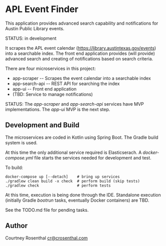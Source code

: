 # APL Event Finder

This application provides advanced search capability and notifications
for Austin Public Library events.

STATUS: in development

It scrapes the APL event calendar (https://library.austintexas.gov/events) into
a searchable index. The front end application provides (will provide) advanced 
search and creating of notifications based on search criteria.

There are four microservices in this project:

* app-scraper -- Scrapes the event calendar into a searchable index
* app-search-api -- REST API for searching the index
* app-ui -- Front end application
* (TBD: Service to manage notifications)

STATUS: The _app-scraper_ and _app-search-api_ services have MVP 
implementations. The _app-ui_ MVP is the next step.

## Development and Build

The microservices are coded in Kotlin using Spring Boot. The Gradle build 
system is used.

At this time the only additional service required is Elasticserach. A 
_docker-compose.yml_ file starts the services needed for development and test.

To build:

    docker-compose up [--detach]    # bring up services
    ./gradlew clean build -x check  # perform build (skip tests)
    ./gradlew check                 # perform tests

At this time, execution is being done through the IDE. Standalone execution 
(initially Gradle _bootrun_ tasks, eventually Docker containers) are TBD.

See the TODO.md file for pending tasks.

## Author

Courtney Rosenthal <cr@crosenthal.com>
